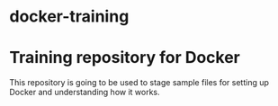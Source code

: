 # docker-training
# Training repository for Docker
This repository is going to be used to stage sample files for setting up Docker and understanding how it works.
